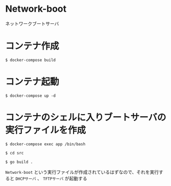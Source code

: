 # Network-boot

ネットワークブートサーバ

# コンテナ作成

```
$ docker-compose build
```

# コンテナ起動

```
$ docker-compose up -d
```

# コンテナのシェルに入りブートサーバの実行ファイルを作成

```
$ docker-compose exec app /bin/bash

$ cd src

$ go build .
```
` Network-boot ` という実行ファイルが作成されているはずなので、それを実行すると `DHCPサーバ` 、 `TFTPサーバ` が起動する